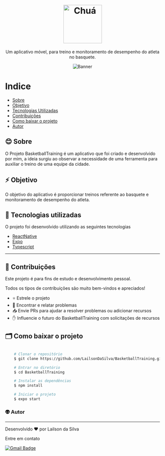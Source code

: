 <h1 align="center">
  <br>
  <img src="https://i.ibb.co/9sP4cnv/logo.png" alt="Chuá" height="125" width="125">
  <br>
</h1>

<p align="center">Um aplicativo móvel, para treino e monitoramento de desempenho do atleta no basquete.</p>

<p align="center">
<img src="https://i.ibb.co/5KgRn6P/banner.png" alt="Banner">
</p>

# Indice

- [Sobre](#-Sobre)
- [Objetivo](#-Objetivo)
- [Tecnologias Utilizadas](#-Tecnologias-utilizadas)
- [Contribuições](#-Contribuições)
- [Como baixar o projeto](#-Como-baixar-o-projeto)
- [Autor](#-Autor)

## :blush: **Sobre**

O Projeto BasketballTraining  é um aplicativo que foi criado e desenvolvido por mim, a ideia surgiu ao observar a necessidade de uma ferramenta para auxiliar o treino de uma equipe da cidade.

## :zap: **Objetivo**

O objetivo do aplicativo é proporcionar  treinos referente ao basquete e monitoramento de desempenho do atleta.
 

## 🚀 Tecnologias utilizadas

O projeto foi desenvolvido utilizando as seguintes tecnologias

- [ReactNative](https://reactnative.dev/)
- [Expo](https://expo.dev/)
- [Typescript](https://www.typescriptlang.org/)

---

## :handshake: **Contribuições**

Este projeto é para fins de estudo e desenvolvimento pessoal.

Todos os tipos de contribuições são muito bem-vindos e apreciados!

-   ⭐️ Estrele o projeto
-   🐛 Encontrar e relatar problemas
-   📥 Envie PRs para ajudar a resolver problemas ou adicionar recursos
-   ✋ Influencie o futuro do BasketballTraining com solicitações de recursos

## 🗂 Como baixar o projeto

```bash

    # Clonar o repositório
    $ git clone https://github.com/LailsonDaSilva/BasketballTraining.git

    # Entrar no diretório
    $ cd BasketballTraining

    # Instalar as dependências
    $ npm install

    # Iniciar o projeto
    $ expo start

```

### :alien: Autor
---
Desenvolvido ❤️ por Lailson da Silva

Entre em contato

[![Gmail Badge](https://img.shields.io/badge/-lailsonkazumi@gmail.com-c14438?style=flat-square&logo=Gmail&logoColor=white&link=mailto:lailsonkazumi@gmail.com)](mailto:lailsonkazumi@gmail.com)